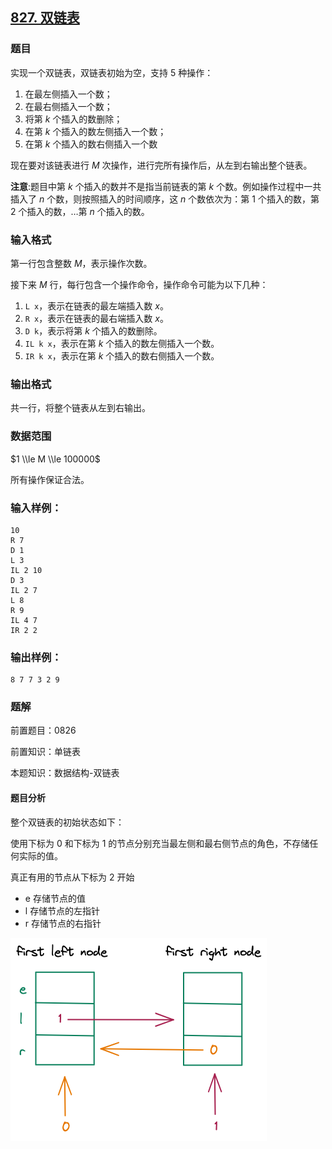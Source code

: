 ## [827\. 双链表](https://www.acwing.com/problem/content/829/)

### 题目

实现一个双链表，双链表初始为空，支持 $5$ 种操作：

1. 在最左侧插入一个数；
2. 在最右侧插入一个数；
3. 将第 $k$ 个插入的数删除；
4. 在第 $k$ 个插入的数左侧插入一个数；
5. 在第 $k$ 个插入的数右侧插入一个数

现在要对该链表进行 $M$ 次操作，进行完所有操作后，从左到右输出整个链表。

**注意**:题目中第 $k$ 个插入的数并不是指当前链表的第 $k$ 个数。例如操作过程中一共插入了 $n$ 个数，则按照插入的时间顺序，这 $n$ 个数依次为：第 $1$ 个插入的数，第 $2$ 个插入的数，…第 $n$ 个插入的数。

### 输入格式

第一行包含整数 $M$，表示操作次数。

接下来 $M$ 行，每行包含一个操作命令，操作命令可能为以下几种：

1. `L x`，表示在链表的最左端插入数 $x$。
2. `R x`，表示在链表的最右端插入数 $x$。
3. `D k`，表示将第 $k$ 个插入的数删除。
4. `IL k x`，表示在第 $k$ 个插入的数左侧插入一个数。
5. `IR k x`，表示在第 $k$ 个插入的数右侧插入一个数。

### 输出格式

共一行，将整个链表从左到右输出。

### 数据范围

$1 \\le M \\le 100000$

所有操作保证合法。

### 输入样例：

```
10
R 7
D 1
L 3
IL 2 10
D 3
IL 2 7
L 8
R 9
IL 4 7
IR 2 2
```

### 输出样例：

```
8 7 7 3 2 9
```

### 题解

前置题目：0826

前置知识：单链表

本题知识：数据结构-双链表

#### 题目分析

整个双链表的初始状态如下：

使用下标为 0 和下标为 1 的节点分别充当最左侧和最右侧节点的角色，不存储任何实际的值。

真正有用的节点从下标为 2 开始

* e 存储节点的值
* l 存储节点的左指针
* r 存储节点的右指针

 ![双链表](https://raw.githubusercontent.com/luxcgo/imgs4md/master/img/%E5%8F%8C%E9%93%BE%E8%A1%A8.png)